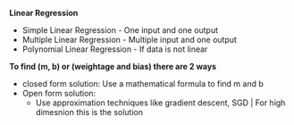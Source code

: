 **Linear Regression**  
- Simple Linear Regression - One input and one output  
- Multiple Linear Regression - Multiple input and one output
- Polynomial Linear Regression - If data is not linear 


**To find (m, b) or (weightage and bias) there are 2 ways**
- closed form solution: Use a mathematical formula to find m and b
- Open form solution:
  - Use approximation techniques like gradient descent, SGD | For high dimesnion this is the solution
